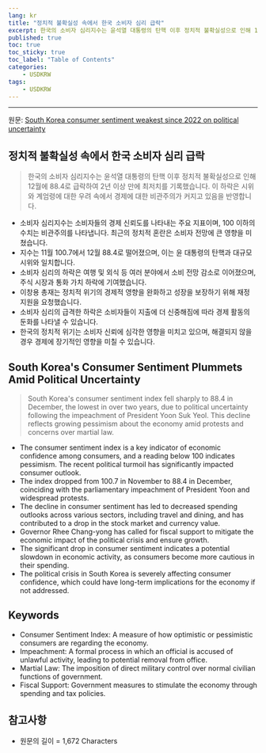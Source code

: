```yaml
---
lang: kr
title: "정치적 불확실성 속에서 한국 소비자 심리 급락"
excerpt: 한국의 소비자 심리지수는 윤석열 대통령의 탄핵 이후 정치적 불확실성으로 인해 12월에 88.4로 급락하여 2년 이상 만에 최저치를 기록했습니다. 이 하락은 시위와 계엄령에 대한 우려 속에서 경제에 대한 비관주의가 커지고 있음을 반영합니다.
published: true
toc: true
toc_sticky: true
toc_label: "Table of Contents"
categories:
    - USDKRW
tags:
    - USDKRW
---
```


---

  원문: [South Korea consumer sentiment weakest since 2022 on political uncertainty](https://www.investing.com/news/economy-news/south-korea-consumer-sentiment-weakest-since-2022-on-political-uncertainty-3787550)

## 정치적 불확실성 속에서 한국 소비자 심리 급락

> 한국의 소비자 심리지수는 윤석열 대통령의 탄핵 이후 정치적 불확실성으로 인해 12월에 88.4로 급락하여 2년 이상 만에 최저치를 기록했습니다. 이 하락은 시위와 계엄령에 대한 우려 속에서 경제에 대한 비관주의가 커지고 있음을 반영합니다.


- 소비자 심리지수는 소비자들의 경제 신뢰도를 나타내는 주요 지표이며, 100 이하의 수치는 비관주의를 나타냅니다. 최근의 정치적 혼란은 소비자 전망에 큰 영향을 미쳤습니다.
- 지수는 11월 100.7에서 12월 88.4로 떨어졌으며, 이는 윤 대통령의 탄핵과 대규모 시위와 일치합니다.
- 소비자 심리의 하락은 여행 및 외식 등 여러 분야에서 소비 전망 감소로 이어졌으며, 주식 시장과 통화 가치 하락에 기여했습니다.
- 이창용 총재는 정치적 위기의 경제적 영향을 완화하고 성장을 보장하기 위해 재정 지원을 요청했습니다.
- 소비자 심리의 급격한 하락은 소비자들이 지출에 더 신중해짐에 따라 경제 활동의 둔화를 나타낼 수 있습니다.
- 한국의 정치적 위기는 소비자 신뢰에 심각한 영향을 미치고 있으며, 해결되지 않을 경우 경제에 장기적인 영향을 미칠 수 있습니다.

## South Korea's Consumer Sentiment Plummets Amid Political Uncertainty

> South Korea's consumer sentiment index fell sharply to 88.4 in December, the lowest in over two years, due to political uncertainty following the impeachment of President Yoon Suk Yeol. This decline reflects growing pessimism about the economy amid protests and concerns over martial law.


- The consumer sentiment index is a key indicator of economic confidence among consumers, and a reading below 100 indicates pessimism. The recent political turmoil has significantly impacted consumer outlook.
- The index dropped from 100.7 in November to 88.4 in December, coinciding with the parliamentary impeachment of President Yoon and widespread protests.
- The decline in consumer sentiment has led to decreased spending outlooks across various sectors, including travel and dining, and has contributed to a drop in the stock market and currency value.
- Governor Rhee Chang-yong has called for fiscal support to mitigate the economic impact of the political crisis and ensure growth.
- The significant drop in consumer sentiment indicates a potential slowdown in economic activity, as consumers become more cautious in their spending.
- The political crisis in South Korea is severely affecting consumer confidence, which could have long-term implications for the economy if not addressed.

## Keywords

- Consumer Sentiment Index: A measure of how optimistic or pessimistic consumers are regarding the economy.
- Impeachment: A formal process in which an official is accused of unlawful activity, leading to potential removal from office.
- Martial Law: The imposition of direct military control over normal civilian functions of government.
- Fiscal Support: Government measures to stimulate the economy through spending and tax policies.

## 참고사항

- 원문의 길이 = 1,672 Characters

